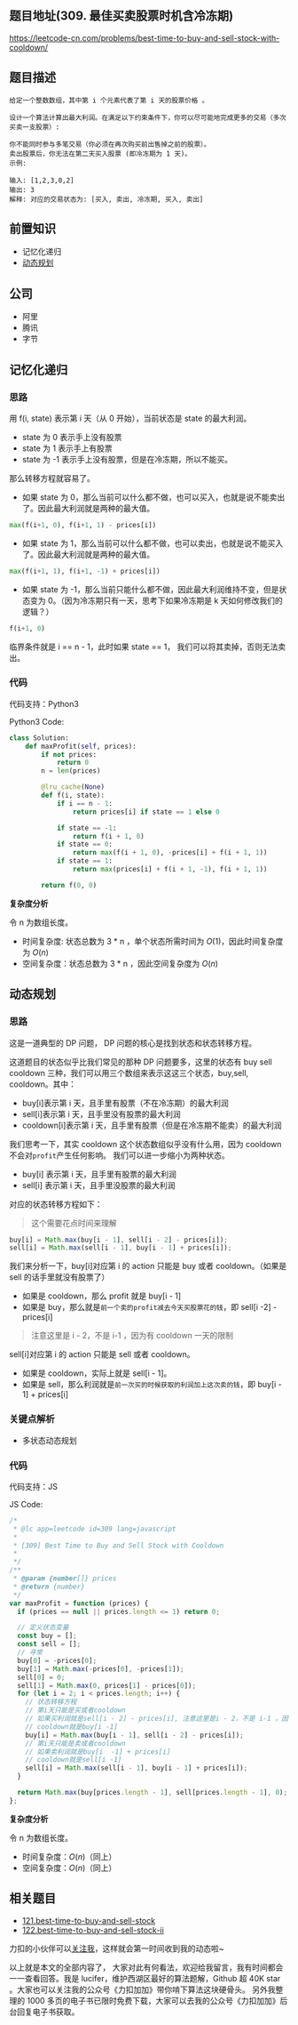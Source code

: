 ## 题目地址(309. 最佳买卖股票时机含冷冻期)

https://leetcode-cn.com/problems/best-time-to-buy-and-sell-stock-with-cooldown/

## 题目描述

```
给定一个整数数组，其中第 i 个元素代表了第 i 天的股票价格 。​

设计一个算法计算出最大利润。在满足以下约束条件下，你可以尽可能地完成更多的交易（多次买卖一支股票）:

你不能同时参与多笔交易（你必须在再次购买前出售掉之前的股票）。
卖出股票后，你无法在第二天买入股票 (即冷冻期为 1 天)。
示例:

输入: [1,2,3,0,2]
输出: 3
解释: 对应的交易状态为: [买入, 卖出, 冷冻期, 买入, 卖出]

```

## 前置知识

- 记忆化递归
- [动态规划](https://github.com/azl397985856/leetcode/blob/master/thinkings/dynamic-programming.md)

## 公司

- 阿里
- 腾讯
- 字节

## 记忆化递归

### 思路

用 f(i, state) 表示第 i 天（从 0 开始），当前状态是 state 的最大利润。

- state 为 0 表示手上没有股票
- state 为 1 表示手上有股票
- state 为 -1 表示手上没有股票，但是在冷冻期，所以不能买。

那么转移方程就容易了。

- 如果 state 为 0，那么当前可以什么都不做，也可以买入，也就是说不能卖出了。因此最大利润就是两种的最大值。

```py
max(f(i+1, 0), f(i+1, 1) - prices[i])
```

- 如果 state 为 1，那么当前可以什么都不做，也可以卖出，也就是说不能买入了。因此最大利润就是两种的最大值。

```py
max(f(i+1, 1), f(i+1, -1) + prices[i])
```

- 如果 state 为 -1，那么当前只能什么都不做，因此最大利润维持不变，但是状态变为 0。（因为冷冻期只有一天，思考下如果冷冻期是 k 天如何修改我们的逻辑？）

```py
f(i+1, 0)
```

临界条件就是 i == n - 1，此时如果 state == 1， 我们可以将其卖掉，否则无法卖出。

### 代码

代码支持：Python3

Python3 Code:

```py
class Solution:
    def maxProfit(self, prices):
        if not prices:
            return 0
        n = len(prices)

        @lru_cache(None)
        def f(i, state):
            if i == n - 1:
                return prices[i] if state == 1 else 0

            if state == -1:
                return f(i + 1, 0)
            if state == 0:
                return max(f(i + 1, 0), -prices[i] + f(i + 1, 1))
            if state == 1:
                return max(prices[i] + f(i + 1, -1), f(i + 1, 1))

        return f(0, 0)

```

**复杂度分析**

令 n 为数组长度。

- 时间复杂度: 状态总数为 3 \* n ，单个状态所需时间为 $O(1)$，因此时间复杂度为 $O(n)$
- 空间复杂度：状态总数为 3 \* n ，因此空间复杂度为 $O(n)$

## 动态规划

### 思路

这是一道典型的 DP 问题， DP 问题的核心是找到状态和状态转移方程。

这道题目的状态似乎比我们常见的那种 DP 问题要多，这里的状态有 buy sell cooldown 三种，我们可以用三个数组来表示这这三个状态，buy,sell, cooldown。其中：

- buy[i]表示第 i 天，且手里有股票（不在冷冻期）的最大利润
- sell[i]表示第 i 天，且手里没有股票的最大利润
- cooldown[i]表示第 i 天，且手里有股票（但是在冷冻期不能卖）的最大利润

我们思考一下，其实 cooldown 这个状态数组似乎没有什么用，因为 cooldown 不会对`profit`产生任何影响。 我们可以进一步缩小为两种状态。

- buy[i] 表示第 i 天，且手里有股票的最大利润
- sell[i] 表示第 i 天，且手里没股票的最大利润

对应的状态转移方程如下：

> 这个需要花点时间来理解

```js
buy[i] = Math.max(buy[i - 1], sell[i - 2] - prices[i]);
sell[i] = Math.max(sell[i - 1], buy[i - 1] + prices[i]);
```

我们来分析一下，buy[i]对应第 i 的 action 只能是 buy 或者 cooldown。（如果是 sell 的话手里就没有股票了）

- 如果是 cooldown，那么 profit 就是 buy[i - 1]
- 如果是 buy，那么就是`前一个卖的profit减去今天买股票花的钱`，即 sell[i -2] - prices[i]

> 注意这里是 i - 2，不是 i-1 ，因为有 cooldown 一天的限制

sell[i]对应第 i 的 action 只能是 sell 或者 cooldown。

- 如果是 cooldown，实际上就是 sell[i - 1]。
- 如果是 sell，那么利润就是`前一次买的时候获取的利润加上这次卖的钱`，即 buy[i - 1] + prices[i]

### 关键点解析

- 多状态动态规划

### 代码

代码支持：JS

JS Code:

```js
/*
 * @lc app=leetcode id=309 lang=javascript
 *
 * [309] Best Time to Buy and Sell Stock with Cooldown
 *
 */
/**
 * @param {number[]} prices
 * @return {number}
 */
var maxProfit = function (prices) {
  if (prices == null || prices.length <= 1) return 0;

  // 定义状态变量
  const buy = [];
  const sell = [];
  // 寻常
  buy[0] = -prices[0];
  buy[1] = Math.max(-prices[0], -prices[1]);
  sell[0] = 0;
  sell[1] = Math.max(0, prices[1] - prices[0]);
  for (let i = 2; i < prices.length; i++) {
    // 状态转移方程
    // 第i天只能是买或者cooldown
    // 如果买利润就是sell[i - 2] - prices[i], 注意这里是i - 2，不是 i-1 ，因为有cooldown的限制
    // cooldown就是buy[i -1]
    buy[i] = Math.max(buy[i - 1], sell[i - 2] - prices[i]);
    // 第i天只能是卖或者cooldown
    // 如果卖利润就是buy[i  -1] + prices[i]
    // cooldown就是sell[i -1]
    sell[i] = Math.max(sell[i - 1], buy[i - 1] + prices[i]);
  }

  return Math.max(buy[prices.length - 1], sell[prices.length - 1], 0);
};
```

**复杂度分析**

令 n 为数组长度。

- 时间复杂度：$O(n)$（同上）
- 空间复杂度：$O(n)$（同上）

## 相关题目

- [121.best-time-to-buy-and-sell-stock](./121.best-time-to-buy-and-sell-stock.md)
- [122.best-time-to-buy-and-sell-stock-ii](./122.best-time-to-buy-and-sell-stock-ii.md)

力扣的小伙伴可以[关注我](https://leetcode-cn.com/u/fe-lucifer/)，这样就会第一时间收到我的动态啦~

以上就是本文的全部内容了， 大家对此有何看法，欢迎给我留言，我有时间都会一一查看回答。我是 lucifer，维护西湖区最好的算法题解，Github 超 40K star 。大家也可以关注我的公众号《力扣加加》带你啃下算法这块硬骨头。
另外我整理的 1000 多页的电子书已限时免费下载，大家可以去我的公众号《力扣加加》后台回复电子书获取。
